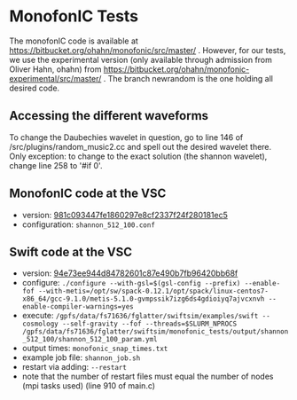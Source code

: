 # MonofonIC Tests

The monofonIC code is available at https://bitbucket.org/ohahn/monofonic/src/master/ . However, for our tests, we use the experimental version (only available through admission from Oliver Hahn, ohahn) from https://bitbucket.org/ohahn/monofonic-experimental/src/master/ . The branch newrandom is the one holding all desired code.


## Accessing the different waveforms

To change the Daubechies wavelet in question, go to line 146 of /src/plugins/random_music2.cc and spell out the desired wavelet there. Only exception: to change to the exact solution (the shannon wavelet), change line 258 to '#if 0'.


## MonofonIC code at the VSC

- version: [981c093447fe1860297e8cf2337f24f280181ec5](https://bitbucket.org/ohahn/monofonic-experimental/src/981c093447fe1860297e8cf2337f24f280181ec5)
- configuration: `shannon_512_100.conf`

## Swift code at the VSC

- version: [94e73ee944d84782601c87e490b7fb96420bb68f](https://gitlab.cosma.dur.ac.uk/swift/swiftsim/-/tree/94e73ee944d84782601c87e490b7fb96420bb68f)
- configure: `./configure --with-gsl=$(gsl-config --prefix) --enable-fof --with-metis=/opt/sw/spack-0.12.1/opt/spack/linux-centos7-x86_64/gcc-9.1.0/metis-5.1.0-gvmpssik7izg6ds4gdioiyq7ajvcxnvh --enable-compiler-warnings=yes `
- execute: `/gpfs/data/fs71636/fglatter/swiftsim/examples/swift --cosmology --self-gravity --fof --threads=$SLURM_NPROCS /gpfs/data/fs71636/fglatter/swiftsim/monofonic_tests/output/shannon_512_100/shannon_512_100_param.yml`
- output times: `monofonic_snap_times.txt`
- example job file: `shannon_job.sh`
- restart via adding: `--restart`
- note that the number of restart files must equal the number of nodes (mpi tasks used) (line 910 of main.c)
